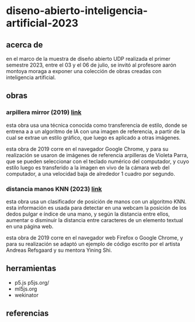 # diseno-abierto-inteligencia-artificial-2023

## acerca de

en el marco de la muestra de diseño abierto UDP realizada el primer semestre 2023, entre el 03 y el 06 de julio, se invitó al profesore aarón montoya moraga a exponer una colección de obras creadas con inteligencia artificial.

## obras

### arpillera mirror (2019) [link](https://andresmartinm.github.io/diseno-abierto-inteligencia-artificial-2023/arpillera-mirror/)

esta obra usa una técnica conocida como transferencia de estilo, donde se entrena a a un algoritmo de IA con una imagen de referencia, a partir de la cual se extrae un estilo gráfico, que luego es aplicado a otras imágenes.

esta obra de 2019 corre en el navegador Google Chrome, y para su realización se usaron de imágenes de referencia  arpilleras de Violeta Parra, que se pueden seleccionar con el teclado numérico del computador, y cuyo estilo luego es transferido a la imagen en vivo de la cámara web del computador, a una velocidad baja de alrededor 1 cuadro por segundo.

### distancia manos KNN (2023) [link](https://andresmartinm.github.io/diseno-abierto-inteligencia-artificial-2023/distancia-dedos-knn/)

esta obra usa un clasificador de posición de manos con un algoritmo KNN. esta información es usada para detectar en una webcam la posición de los dedos pulgar e índice de una mano, y según la distancia entre ellos, aumentar o disminuir la distancia entre caracteres de un elemento textual en una página web.

esta obra de 2019 corre en el navegador web Firefox o Google Chrome, y para su realización se adaptó un ejemplo de código escrito por el artista Andreas Refsgaard y su mentora Yining Shi.

## 

## herramientas

* p5.js p5js.org/
* ml5js.org
* wekinator



## referencias

